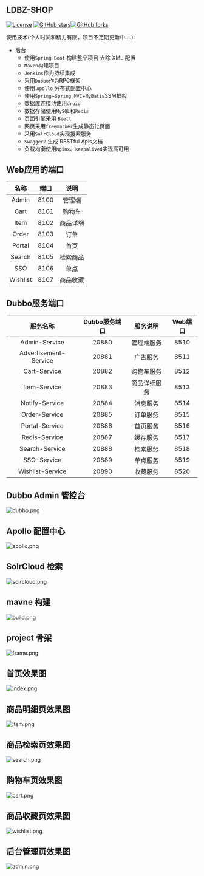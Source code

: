 ## LDBZ-SHOP
[![License](https://img.shields.io/badge/license-GPL-blue.svg)](LICENSE)
[![GitHub stars](https://img.shields.io/github/stars/laodaobazi/ldbz-shop.svg?style=social&label=Stars)](https://github.com/laodaobazi/ldbz-shop)[![GitHub forks](https://img.shields.io/github/forks/laodaobazi/ldbz-shop.svg?style=social&label=Fork)](https://github.com/laodaobazi/ldbz-shop)

使用技术(个人时间和精力有限，项目不定期更新中....):

* 后台
	* 使用`Spring Boot` 构建整个项目 去除 XML 配置
	* `Maven`构建项目
	* `Jenkins`作为持续集成
	* 采用`Dubbo`作为RPC框架
	* 使用 `Apollo` 分布式配置中心
	* 使用`Spring`+`Spring MVC`+`MyBatis`SSM框架
	* 数据库连接池使用`druid`
	* 数据存储使用`MySQL`和`Redis`
	* 页面引擎采用 `Beetl`
	* 网页采用`freemarker`生成静态化页面
	* 采用`SolrCloud`实现搜索服务
	* `Swagger2` 生成 RESTful Apis文档
	* 负载均衡使用`Nginx`、`keepalived`实现高可用


## Web应用的端口
|	名称	|	端口	|	说明	|
|:---------------:|:---------------:|:---------------:|
| Admin	|	8100 |	管理端	|
| Cart  |	8101 |	购物车	|
| Item  |	8102 |	商品详细	|
| Order |	8103	|	订单	|
| Portal |	8104	|	首页	|
| Search |	8105	|		检索商品	|
| SSO	|	8106	|	单点	|
| Wishlist	|	8107	|	商品收藏	|


## Dubbo服务端口
| 服务名称|Dubbo服务端口|服务说明|Web端口|
|:---------------:|:---------------:|:---------------:|:---------------:|
| Admin-Service      | 20880 |管理端服务| 8510 |
| Advertisement-Service |20881 |广告服务| 8511 |
| Cart-Service     | 20882 |购物车服务| 8512 |
| Item-Service     | 20883 |商品详细服务| 8513 |
| Notify-Service   | 20884 |消息服务| 8514 |
| Order-Service    | 20885 |订单服务| 8515 |
| Portal-Service   | 20886 |首页服务| 8516|
| Redis-Service    | 20887 |缓存服务| 8517|
| Search-Service   | 20888 |检索服务| 8518 |
| SSO-Service      | 20889 |单点服务| 8519 |
| Wishlist-Service      | 20890 |收藏服务| 8520 |

## Dubbo Admin 管控台
![dubbo.png](https://github.com/laodaobazi/ldbz-shop/blob/master/ldbz-images/dubbo.png)

## Apollo 配置中心
![apollo.png](https://github.com/laodaobazi/ldbz-shop/blob/master/ldbz-images/apollo.png)

## SolrCloud 检索
![solrcloud.png](https://github.com/laodaobazi/ldbz-shop/blob/master/ldbz-images/solrcloud.png)

## mavne 构建
![build.png](https://github.com/laodaobazi/ldbz-shop/blob/master/ldbz-images/build.png)

## project 骨架
![frame.png](https://github.com/laodaobazi/ldbz-shop/blob/master/ldbz-images/frame.png)

## 首页效果图
![index.png](https://github.com/laodaobazi/ldbz-shop/blob/master/ldbz-images/index.png)

## 商品明细页效果图
![item.png](https://github.com/laodaobazi/ldbz-shop/blob/master/ldbz-images/item.png)

## 商品检索页效果图
![search.png](https://github.com/laodaobazi/ldbz-shop/blob/master/ldbz-images/search.png)

## 购物车页效果图
![cart.png](https://github.com/laodaobazi/ldbz-shop/blob/master/ldbz-images/cart.png)

## 商品收藏页效果图
![wishlist.png](https://github.com/laodaobazi/ldbz-shop/blob/master/ldbz-images/wishlist.png)

## 后台管理页效果图
![admin.png](https://github.com/laodaobazi/ldbz-shop/blob/master/ldbz-images/admin.png)
